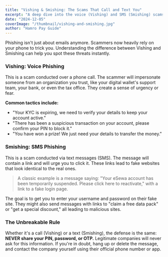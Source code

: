 ```yaml
---
title: "Vishing & Smishing: The Scams That Call and Text You"
excerpt: "A deep dive into the voice (Vishing) and SMS (Smishing) scams that trick you into giving away your financial information."
date: "2024-12-05"
coverImage: "/thumbnail/vishing-and-smishing.jpg"
author: "Hamro Pay Guide"
---
```


Phishing isn't just about emails anymore. Scammers now heavily rely on your phone to trick you. Understanding the difference between Vishing and Smishing can help you spot these threats instantly.

### Vishing: Voice Phishing

This is a scam conducted over a phone call. The scammer will impersonate someone from an organization you trust, like your digital wallet's support team, your bank, or even the tax office. They create a sense of urgency or fear.

**Common tactics include:**

- "Your KYC is expiring, we need to verify your details to keep your account active."
- "There has been a suspicious transaction on your account, please confirm your PIN to block it."
- "You have won a prize! We just need your details to transfer the money."

### Smishing: SMS Phishing

This is a scam conducted via text messages (SMS). The message will contain a link and will urge you to click it. These links lead to fake websites that look identical to the real ones.

> A classic example is a message saying: "Your eSewa account has been temporarily suspended. Please click here to reactivate," with a link to a fake login page.

The goal is to get you to enter your username and password on their fake site. They might also send messages with links to "claim a free data pack" or "get a special discount," all leading to malicious sites.

### The Unbreakable Rule

Whether it's a call (Vishing) or a text (Smishing), the defense is the same: **NEVER share your PIN, password, or OTP.** Legitimate companies will never ask for this information. If you're in doubt, hang up or delete the message, and contact the company yourself using their official phone number or app.
